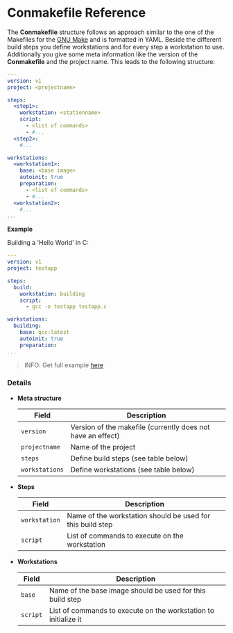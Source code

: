 # Conmakefile Reference

The **Conmakefile** structure follows an approach similar to the one of the Makefiles for the [GNU Make](https://www.gnu.org/software/make/) and is formatted in YAML. Beside the different build steps you define workstations and for every step a workstation to use. Additionally you give some meta information like the version of the **Conmakefile** and the project name. This leads to the following structure:

```yaml
---
version: v1
project: <projectname>

steps:
  <step1>:
    workstation: <stationname>
    script:
      - <list of commands>
      - #...
  <step2>:
    #...

workstations:
  <workstation1>:
    base: <base image>
    autoinit: true
    preparation:
      - <list of commands>
      - #...
  <workstation2>:
    #...
...
```

**Example**

Building a 'Hello World' in C:
```yaml
---
version: v1
project: testapp

steps:
  build:
    workstation: building
    script:
      - gcc -o testapp testapp.c

workstations:
  building:
    base: gcc:latest
    autoinit: true
    preparation:
...
```
> INFO: Get full example [here](../../../examples/testapp)

### Details

- **Meta structure**

  | Field | Description |
  | ----------------------------------- | -------------------------------------------------------------- |
  | `version` | Version of the makefile (currently does not have an effect)|
  | `projectname` | Name of the project |
  | `steps` | Define build steps (see table below) |
  | `workstations` | Define workstations (see table below) |

- **Steps**  

  | Field | Description |
  | ----------------------------------- | -------------------------------------------------------------- |
  | `workstation` | Name of the workstation should be used for this build step |
  | `script` | List of commands to execute on the workstation |

- **Workstations**  

  | Field | Description |
  | ----------------------------------- | -------------------------------------------------------------- |
  | `base` | Name of the base image should be used for this build step |
  | `script` | List of commands to execute on the workstation to initialize it |  

